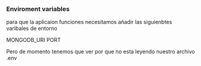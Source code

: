 ### Enviroment variables

para que la aplicaion funciones necesitamos añadir las siguienbtes varibales de entorno

MONGODB_URI
PORT

Pero de momento tenemos que ver por que no esta leyendo nuestro archivo .env